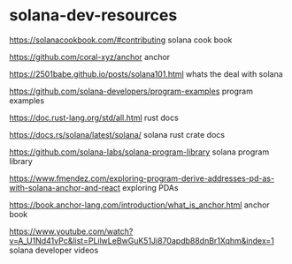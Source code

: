 # solana-dev-resources

https://solanacookbook.com/#contributing solana cook book

https://github.com/coral-xyz/anchor anchor

https://2501babe.github.io/posts/solana101.html whats the deal with solana

https://github.com/solana-developers/program-examples program examples

https://doc.rust-lang.org/std/all.html rust docs

https://docs.rs/solana/latest/solana/ solana rust crate docs

https://github.com/solana-labs/solana-program-library solana program library

https://www.fmendez.com/exploring-program-derive-addresses-pd-as-with-solana-anchor-and-react exploring PDAs

https://book.anchor-lang.com/introduction/what_is_anchor.html anchor book

https://www.youtube.com/watch?v=A_U1Nd41vPc&list=PLilwLeBwGuK51Ji870apdb88dnBr1Xqhm&index=1 solana developer videos
